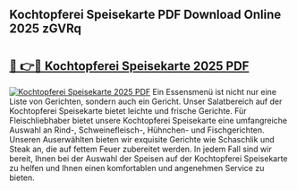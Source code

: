 ## Kochtopferei Speisekarte PDF Download Online 2025 zGVRq

# <h2><a href="http://gcct17.nevu.top/?p=Kochtopferei+Speisekarte">🔗 👉🔴 Kochtopferei Speisekarte 2025 PDF</a></h2>

[![Kochtopferei Speisekarte 2025 PDF](https://i.imgur.com/dBaPXMq.png)](http://gcct17.nevu.top/?p=Kochtopferei+Speisekarte)
Ein Essensmenü ist nicht nur eine Liste von Gerichten, sondern auch ein Gericht. Unser Salatbereich auf der Kochtopferei Speisekarte bietet leichte und frische Gerichte. Für Fleischliebhaber bietet unsere Kochtopferei Speisekarte eine umfangreiche Auswahl an Rind-, Schweinefleisch-, Hühnchen- und Fischgerichten. Unseren Auserwählten bieten wir exquisite Gerichte wie Schaschlik und Steak an, die auf fettem Feuer zubereitet werden. In jedem Fall sind wir bereit, Ihnen bei der Auswahl der Speisen auf der Kochtopferei Speisekarte zu helfen und Ihnen einen komfortablen und angenehmen Service zu bieten.
